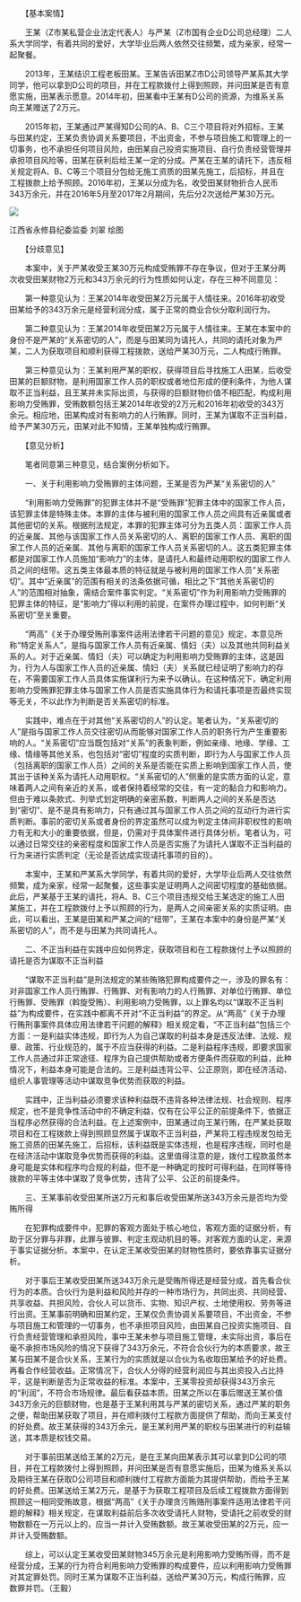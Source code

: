 　　【基本案情】

　　王某（Z市某私营企业法定代表人）与严某（Z市国有企业D公司总经理）二人系大学同学，有着共同的爱好，大学毕业后两人依然交往频繁，成为亲家，经常一起聚餐。

　　2013年，王某结识工程老板田某。王某告诉田某Z市D公司领导严某系其大学同学，他可以拿到D公司的项目，并在工程款拨付上得到照顾，并问田某是否有意愿实施，田某表示愿意。2014年初，田某看中王某有D公司的资源，为维系关系向王某赠送了2万元。

　　2015年初，王某通过严某得知D公司的A、B、C三个项目将对外招标，王某与田某约定，王某负责协调关系要项目，不出资金，不参与项目施工和管理上的一切事务，也不承担任何项目风险，由田某自己投资实施项目、自行负责经营管理并承担项目风险等，田某在获利后给王某一定的分成。严某在王某的请托下，违反相关规定将A、B、C等三个项目分包给无施工资质的田某先施工，后招标，并且在工程拨款上给予照顾。2016年初，王某以分成为名，收受田某财物折合人民币343万余元，并在2016年5月至2017年2月期间，先后分2次送给严某30万元。

![](https://www.ccdi.gov.cn/hdjln/ywtt/202412/W020241213366386025699.jpeg)

江西省永修县纪委监委 刘翠 绘图

　　【分歧意见】

　　本案中，关于严某收受王某30万元构成受贿罪不存在争议，但对于王某分两次收受田某财物2万元和343万余元的行为性质如何认定，存在三种不同意见：

　　第一种意见认为：王某2014年收受田某2万元属于人情往来。2016年初收受田某给予的343万余元是经营利润分成，属于正常的商业合伙分取利润行为。

　　第二种意见认为：王某2014年收受田某2万元属于人情往来。王某在本案中的身份不是严某的“关系密切的人”，而是与田某同为请托人，共同的请托对象为严某，二人为获取项目和顺利获得工程拨款，送给严某30万元，二人构成行贿罪。

　　第三种意见认为：王某利用严某的职权，获得项目后寻找施工人田某，后收受田某的巨额财物，是利用国家工作人员的职权或者地位形成的便利条件，为他人谋取不正当利益，且王某并未实际出资，与获得的巨额财物价值不相匹配，构成利用影响力受贿罪，受贿数额包括王某2014年收受的2万元和2016年初收受的343万余元。相应地，田某构成对有影响力的人行贿罪。同时，王某为谋取不正当利益，给予严某30万元，田某对此不知情，王某单独构成行贿罪。

　　【意见分析】

　　笔者同意第三种意见，结合案例分析如下。

　　一、关于利用影响力受贿罪的主体问题，王某是否为严某“关系密切的人”

　　“利用影响力受贿罪”的犯罪主体并不是“受贿罪”犯罪主体中的国家工作人员，该犯罪主体是特殊主体。本罪的主体与被利用的国家工作人员之间具有近亲属或者其他密切的关系。根据刑法规定，本罪的犯罪主体可分为五类人员：国家工作人员的近亲属、其他与该国家工作人员关系密切的人、离职的国家工作人员、离职的国家工作人员的近亲属、其他与离职的国家工作人员关系密切的人。这五类犯罪主体都是对国家工作人员施加“影响力”的主体，是请托人和最终动用职权的国家工作人员之间的纽带。这五类主体最本质的特征就是与被利用的国家工作人员“关系密切”。其中“近亲属”的范围有相关的法条依据可循，相比之下“其他关系密切的人”的范围相对抽象，需结合案件事实判定。“关系密切”作为利用影响力受贿罪的犯罪主体的特征，是“影响力”得以利用的前提，在案件办理过程中，如何判断“关系密切”至关重要。

　　“两高”《关于办理受贿刑事案件适用法律若干问题的意见》规定，本意见所称“特定关系人”，是指与国家工作人员有近亲属、情妇（夫）以及其他共同利益关系的人。对于近亲属、情妇（夫）可以确定为利用影响力受贿罪的主体，这是因为，行为人与国家工作人员的近亲属、情妇（夫）关系就已经证明了影响力的存在，不需要国家工作人员具体实施谋利行为来予以确认。在这种情况下，确定利用影响力受贿罪犯罪主体与国家工作人员是否实施具体行为和请托事项是否最终实现等无关，不以此作为判断是否关系密切的标准。

　　实践中，难点在于对其他“关系密切的人”的认定。笔者认为，“关系密切的人”是指与国家工作人员交往密切从而能够对国家工作人员的职务行为产生重要影响的人。“关系密切”应当既包括对“关系”的表象判断，例如亲缘、地缘、学缘、工缘、情缘等其他关系，也包括对“密切”程度的实质判断，即行为人与国家工作人员（包括离职的国家工作人员）之间的关系是否能在实质上影响到国家工作人员，使其出于该种关系为请托人动用职权。“关系密切的人”侧重的是实质方面的认定，意味着两人之间有亲近的关系，或者保持着经常的交往，有一定的黏合力和影响力。但由于难以条款式、列举式划定明确的亲密系数，判断两人之间的关系是否达到“密切”、是不是具有影响力，只有通过其与国家工作人员之间的互动行为进行实质判断。事前的密切关系或者身份的界定虽然可以成为判定主体间非职权性的影响力有无和大小的重要依据，但是，仍需对于具体案件进行具体分析。笔者认为，可以通过日常交往的亲密程度和国家工作人员是否实施了为请托人谋取不正当利益的行为来进行实质判定（无论是否达成实现请托事项的目的）。

　　本案中，王某和严某系大学同学，有着共同的爱好，大学毕业后两人交往依然频繁，成为亲家，经常一起聚餐，这些事实是证明两人之间密切程度的基础依据。此后，严某基于王某的请托，将A、B、C三个项目违规交给王某选定的施工人田某施工，并在工程款拨付上予以照顾的行为，是两人之间亲密关系的实质证明。由此，可以看出，王某是田某和严某之间的“纽带”，王某在本案中的身份是严某“关系密切的人”，而不是与田某为共同请托人。

　　二、不正当利益在实践中应如何界定，获取项目和在工程款拨付上予以照顾的请托是否为谋取不正当利益

　　“谋取不正当利益”是刑法规定的某些贿赂犯罪构成要件之一，涉及的罪名有：对非国家工作人员行贿罪、行贿罪、对有影响力的人行贿罪、对单位行贿罪、单位行贿罪、受贿罪（斡旋受贿）、利用影响力受贿罪，以上罪名均以“谋取不正当利益”为构成要件，在实践中都离不开对“不正当利益”的界定。从“两高”《关于办理行贿刑事案件具体应用法律若干问题的解释》相关规定看，“不正当利益”包括三个方面：一是利益实体违规，即行为人为自己谋取的利益本身是违反法律、法规、规章、政策、行业规范的，属于不应当获得的利益。二是利益程序违规，即要求国家工作人员通过非正常途径、程序为自己提供帮助或者方便条件而获取的利益，此种情况下，利益本身可能是合法的。三是利益违背公平、公正原则，即在经济活动、组织人事管理等活动中谋取竞争优势而获取的利益。

　　实践中，正当利益必须要求该种利益既不违背各种法律法规、社会规则、程序规定，也不是竞争性活动中的不确定利益，仅有在公平公正的前提条件下，依据正当程序必然获得的合法利益。在上述案例中，田某通过向王某行贿，在严某处获取项目和在工程拨款上得到照顾显然属于谋取不正当利益，严某将工程违规发包给无施工资质的田某先施工，后招标，该利益既是实体违规，也是程序违规，同时也是在经济活动中谋取竞争优势而获得的利益。这里值得注意的是，拨付工程款虽然本身可能是实体和程序均合规的利益，但不是一种确定的按时可得利益，在同样等待拨款的平等主体中谋取了竞争优势，违背了公平、公正的前提条件。

　　三、王某事前收受田某所送2万元和事后收受田某所送343万余元是否均为受贿所得

　　在犯罪构成要件中，犯罪的客观方面处于核心地位，客观方面的证据分析，有助于区分罪与非罪，此罪与彼罪、判定主观动机目的等。对客观方面的认定，来源于事实证据分析。本案中，在认定王某收受田某的财物性质时，要依靠事实证据分析。

　　对于事后王某收受田某所送343万余元是受贿所得还是经营分成，首先看合伙行为的本质。合伙行为是利益和风险并存的一种市场行为，共同出资、共同经营、共享收益、共担风险，合伙人可以货币、实物、知识产权、土地使用权、劳务等进行出资。王某事前明确和田某约定，王某仅负责协调关系要项目，不出资金，不参与项目施工和管理的一切事务，也不承担项目风险，由田某自己投资实施项目、自行负责经营管理和承担风险，事中王某未参与项目施工管理，未实际出资，事后在毫不承担市场风险的情况下获得了343万余元，不符合合伙行为的本质要求，故王某与田某不是合伙关系，王某行为的实质就是以合伙为名收取田某给予的好处费。再看合作经营收益。正常情况下，合伙人分得的经营利润应与其出资投入占比持平，这是判断是否为正常收益的标准。本案中，王某零投资却获得343万余元的“利润”，不符合市场规律。最后看获益本质。田某之所以在事后赠送王某价值343万余元的巨额财物，也是基于王某利用其与严某的密切关系，通过严某的职务之便，帮助田某获取了项目，并在顺利拨付工程款方面提供了帮助，而向王某支付的好处费。故王某获得的343万余元，是王某利用严某的职权与田某进行的利益输送，其本质是权钱交易。

　　对于事前田某送给王某的2万元，是在王某向田某表示其可以拿到D公司的项目，并在工程款拨付上得到照顾，并问田某是否有意愿实施后，田某为维系关系以及期待王某在获取D公司项目和顺利拨付工程款方面能为其提供帮助，而给予王某的好处费。田某送给王某2万元，是基于为获取工程项目及后续工程拨款方面得到照顾这一相同受贿故意，根据“两高”《关于办理贪污贿赂刑事案件适用法律若干问题的解释》相关规定，在谋取利益前后多次收受请托人财物，受请托之前收受的财物数额在一万元以上的，应当一并计入受贿数额。故王某收受田某的2万元，应一并计入受贿数额。

　　综上，可以认定王某收受田某财物345万余元是利用影响力受贿所得，而不是经营分成，王某的行为符合利用影响力受贿罪的构成要件，应以利用影响力受贿罪对其定罪处罚。同时王某为谋取不正当利益，送给严某30万元，构成行贿罪，应数罪并罚。（王毅）